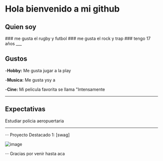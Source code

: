 # Hola bienvenido a mi github
<h2>Quien soy</h2>
### me gusta el rugby y futbol
### me gusta el rock y trap
### tengo 17 años
___
<h2>Gustos</h2>

-**Hobby:** Me gusta jugar a la play

-**Musica:** Me gusta ysy a

-**Cine:** Mi pelicula favorita se llama "Intensamente 
___
<h2>Expectativas</h2>

Estudiar policia aeropuertaria
___
··· Proyecto Destacado 1: [swag]

![image](https://www.google.com/search?client=ms-android-xiaomi-rvo3&sca_esv=e7617bef498b6903&sxsrf=ADLYWIL7uTGoWUEpryHY3B00T2w797mbAw:1718020292373&q=perro+salchicha+png&tbm=isch&source=lnms&prmd=isvnmbtz&sa=X&ved=2ahUKEwjysPmp_NCGAxVQG7kGHZ4nAeEQ0pQJegQIChAB&biw=393&bih=1076&dpr=2.75#imgrc=t7TYihwRZh0UMM)

··· Gracias por venir hasta aca
